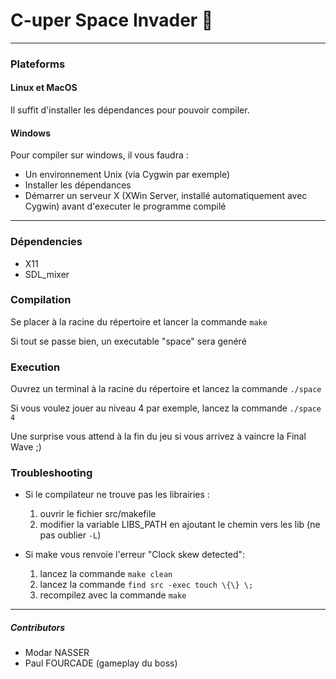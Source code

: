 # C-uper Space Invader :rocket: #
---
### Plateforms ###

#### Linux et MacOS ####
Il suffit d'installer les dépendances pour pouvoir compiler.

#### Windows ####
Pour compiler sur windows, il vous faudra :
- Un environnement Unix (via Cygwin par exemple)
- Installer les dépendances
- Démarrer un serveur X (XWin Server, installé automatiquement avec Cygwin) avant d'executer le programme compilé

---

### Dépendencies ###
- X11
- SDL_mixer

### Compilation ###
Se placer à la racine du répertoire et lancer la commande `make`

Si tout se passe bien, un executable "space" sera genéré


### Execution ###
Ouvrez un terminal à la racine du répertoire et lancez la commande `./space`

Si vous voulez jouer au niveau 4 par exemple, lancez la commande `./space 4`

Une surprise vous attend à la fin du jeu si vous arrivez à vaincre la Final Wave ;)

### Troubleshooting ###
- Si le compilateur ne trouve pas les librairies :
	1. ouvrir le fichier src/makefile
	2. modifier la variable LIBS_PATH en ajoutant le chemin vers les lib (ne pas oublier `-L`)

- Si make vous renvoie l'erreur "Clock skew detected":
	1. lancez la commande `make clean`
	2. lancez la commande `find src -exec touch \{\} \;`
	3. recompilez avec la commande `make`

---
##### Contributors #####
- Modar NASSER
- Paul FOURCADE (gameplay du boss)
